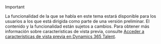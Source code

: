 > [!IMPORTANT]
> La funcionalidad de la que se habla en este tema estará disponible para los usuarios a los que está dirigida como parte de una versión preliminar. El contenido y la funcionalidad están sujetos a cambios. Para obtener más información sobre características de vista previa, consulte [Acceder a características de vista previa en Dynamics 365 Talent](../access-preview-feature.md).
